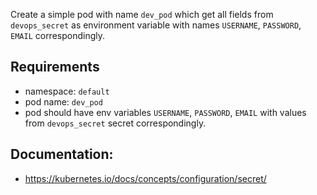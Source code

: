 Create a simple pod with name `dev_pod` which get all fields from `devops_secret` as environment variable with names `USERNAME`, `PASSWORD`, `EMAIL` correspondingly.

## Requirements
- namespace: `default`
- pod name: `dev_pod`
- pod should have env variables `USERNAME`, `PASSWORD`, `EMAIL` with values from `devops_secret` secret correspondingly.

## Documentation:
- https://kubernetes.io/docs/concepts/configuration/secret/

